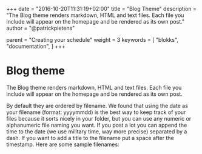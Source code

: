 +++
date            = "2016-10-20T11:31:19+02:00"
title           = "Blog Theme"
description     = "The Blog theme renders markdown, HTML and text files. Each file you include will appear on the homepage and be rendered as its own post."
author          = "@patrickpietens"

parent          = "Creating your schedule"
weight          = 3
keywords        = [
    "blokks",
    "documentation",
]
+++

# Blog theme
The Blog theme renders markdown, HTML and text files. Each file you include will appear on the homepage and be rendered as its own post.

By default they are ordered by filename. We found that using the date as your filename (format: yyyymmdd) is the best way to keep track of your files because it sorts nicely in your folder, but you can use any numeric or alphanumeric file naming you want. If you post a lot you can append the time to the date (we use military time, way more precise) separated by a dash. If you want to add a title to the filename put a space after the timestamp. Here are some sample filenames:
